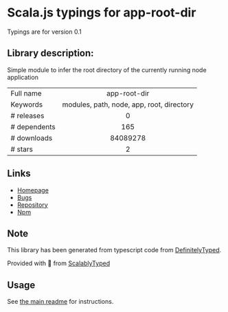 
# Scala.js typings for app-root-dir

Typings are for version 0.1

## Library description:
Simple module to infer the root directory of the currently running node application

|                    |                 |
| ------------------ | :-------------: |
| Full name          | app-root-dir |
| Keywords           | modules, path, node, app, root, directory |
| # releases         | 0 |
| # dependents       | 165 |
| # downloads        | 84089278 |
| # stars            | 2 |

## Links
- [Homepage](https://github.com/philidem/node-app-root-dir)
- [Bugs](https://github.com/philidem/node-app-root-dir/issues)
- [Repository](https://github.com/philidem/node-app-root-dir)
- [Npm](https://www.npmjs.com/package/app-root-dir)
    


## Note
This library has been generated from typescript code from [DefinitelyTyped](https://definitelytyped.org).

Provided with :purple_heart: from [ScalablyTyped](https://github.com/oyvindberg/ScalablyTyped)

## Usage
See [the main readme](../../readme.md) for instructions.


